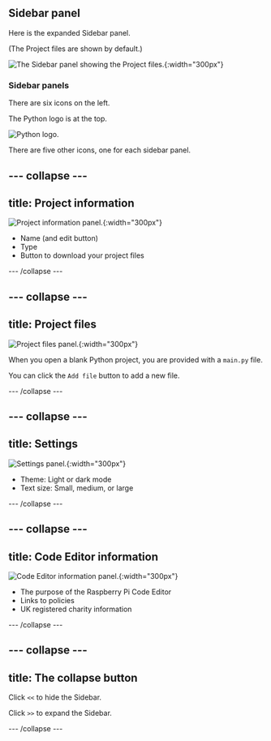 ## Sidebar panel

Here is the expanded Sidebar panel.

(The Project files are shown by default.)

![The Sidebar panel showing the Project files.](images/project-files-python.png){:width="300px"}

### Sidebar panels

There are six icons on the left.

The Python logo is at the top.

![Python logo.](images/python_icon.png)

There are five other icons, one for each sidebar panel.

--- collapse ---
---
title: Project information
---

![Project information panel.](images/sidepanel-projects-info-python.png){:width="300px"}

+ Name (and edit button)
+ Type
+ Button to download your project files

--- /collapse ---

--- collapse ---
---
title: Project files
---

![Project files panel.](images/project-files-python.png){:width="300px"}

When you open a blank Python project, you are provided with a `main.py` file.

You can click the `Add file` button to add a new file.

--- /collapse ---

--- collapse ---
---
title: Settings
---

![Settings panel.](images/sidebar-settings-python.png){:width="300px"}

+ Theme: Light or dark mode
+ Text size: Small, medium, or large

--- /collapse ---

--- collapse ---
---
title: Code Editor information
---

![Code Editor information panel.](images/sidebar-info-python.png){:width="300px"}

+ The purpose of the Raspberry Pi Code Editor
+ Links to policies
+ UK registered charity information

--- /collapse ---

--- collapse ---
---
title: The collapse button
---

Click `<<` to hide the Sidebar.

Click `>>` to expand the Sidebar.

--- /collapse ---
